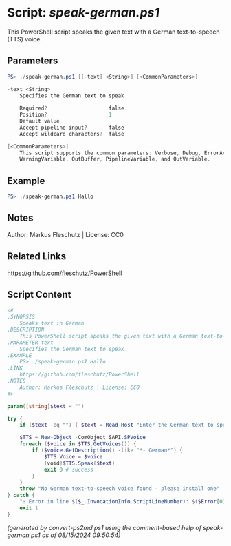 Script: *speak-german.ps1*
========================

This PowerShell script speaks the given text with a German text-to-speech (TTS) voice.

Parameters
----------
```powershell
PS> ./speak-german.ps1 [[-text] <String>] [<CommonParameters>]

-text <String>
    Specifies the German text to speak
    
    Required?                    false
    Position?                    1
    Default value                
    Accept pipeline input?       false
    Accept wildcard characters?  false

[<CommonParameters>]
    This script supports the common parameters: Verbose, Debug, ErrorAction, ErrorVariable, WarningAction, 
    WarningVariable, OutBuffer, PipelineVariable, and OutVariable.
```

Example
-------
```powershell
PS> ./speak-german.ps1 Hallo

```

Notes
-----
Author: Markus Fleschutz | License: CC0

Related Links
-------------
https://github.com/fleschutz/PowerShell

Script Content
--------------
```powershell
<#
.SYNOPSIS
	Speaks text in German 
.DESCRIPTION
	This PowerShell script speaks the given text with a German text-to-speech (TTS) voice.
.PARAMETER text
	Specifies the German text to speak
.EXAMPLE
	PS> ./speak-german.ps1 Hallo
.LINK
	https://github.com/fleschutz/PowerShell
.NOTES
	Author: Markus Fleschutz | License: CC0
#>

param([string]$text = "")

try {
	if ($text -eq "") { $text = Read-Host "Enter the German text to speak" }

	$TTS = New-Object -ComObject SAPI.SPVoice
	foreach ($voice in $TTS.GetVoices()) {
		if ($voice.GetDescription() -like "*- German*") { 
			$TTS.Voice = $voice
			[void]$TTS.Speak($text)
			exit 0 # success
		}
	}
	throw "No German text-to-speech voice found - please install one"
} catch {
	"⚠️ Error in line $($_.InvocationInfo.ScriptLineNumber): $($Error[0])"
	exit 1
}
```

*(generated by convert-ps2md.ps1 using the comment-based help of speak-german.ps1 as of 08/15/2024 09:50:54)*
